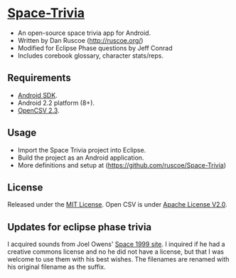# [Space-Trivia](https://github.com/ledlogic/Space-Trivia)

* An open-source space trivia app for Android.
* Written by Dan Ruscoe (http://ruscoe.org/)
* Modified for Eclipse Phase questions by Jeff Conrad
* Includes corebook glossary, character stats/reps.

## Requirements

* [Android SDK](http://developer.android.com/sdk/index.html).
* Android 2.2 platform (8+).
* [OpenCSV 2.3](http://sourceforge.net/projects/opencsv/files/opencsv/2.3/).

## Usage

* Import the Space Trivia project into Eclipse.
* Build the project as an Android application.
* More definitions and setup at (https://github.com/ruscoe/Space-Trivia)

## License

Released under the [MIT License](http://www.opensource.org/licenses/mit-license.php).
Open CSV is under [Apache License V2.0](http://www.apache.org/licenses/LICENSE-2.0).

## Updates for eclipse phase trivia

I acquired sounds from Joel Owens' [Space 1999 site](http://www.joelowens.org/space1999/sfx.htm).
I inquired if he had a creative commons license and no he did not
have a license, but that I was welcome to use them with his best wishes.
The filenames are renamed with his original filename as the suffix.
